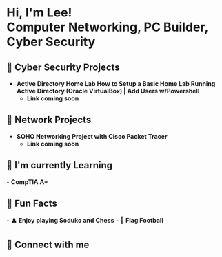 <h1>Hi, I'm Lee! <br/><a>Computer Networking</a>, <a>PC Builder</a>, <a>Cyber Security</a></h1>

<h2> 🔐 Cyber Security Projects</h2>

- <b>Active Directory Home Lab How to Setup a Basic Home Lab Running Active Directory (Oracle VirtualBox) | Add Users w/Powershell</b>
   - <b>Link coming soon</b>
 
<h2> 🛜 Network Projects</h2>

- <b>SOHO Networking Project with Cisco Packet Tracer</b>
   - <b>Link coming soon</b>

<h2> 📖 I'm currently Learning</h2>
- <b>CompTIA A+</b>

<h2> 🎈 Fun Facts</h2>
 - <b> ♟️ Enjoy playing Soduko and Chess</b>
 - <b> 🏈 Flag Football</b>

<h2> 🤳 Connect with me</h2>

[linkedin]: www.linkedin.com/in/lee-thao-856b95174

<!---
lthao1726/lthao1726 is a ✨ special ✨ repository because its `README.md` (this file) appears on your GitHub profile.
You can click the Preview link to take a look at your changes.
--->
